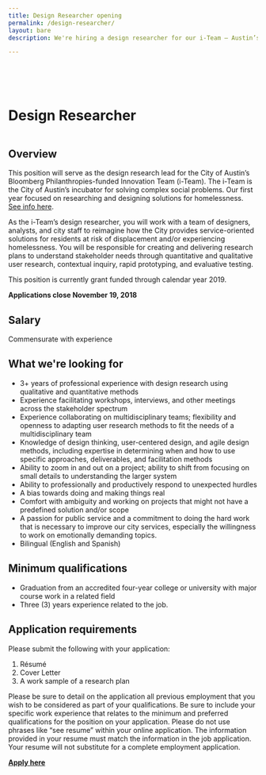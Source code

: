 ```yaml
---
title: Design Researcher opening
permalink: /design-researcher/
layout: bare
description: We're hiring a design researcher for our i-Team – Austin’s incubator for solving complex social problems.

---
```

<h1 style= "padding-top: 64px; padding-bottom: 18px;">  Design Researcher</h1>

## Overview

This position will serve as the design research lead for the City of Austin’s Bloomberg Philanthropies-funded Innovation Team (i-Team). The i-Team is the City of Austin’s incubator for solving complex social problems. Our first year focused on researching and designing solutions for homelessness. [See info here](https://www.bloomberg.org/program/government-innovation/innovation-teams/).

As the i-Team’s design researcher, you will work with a team of designers, analysts, and city staff to reimagine how the City provides service-oriented solutions for residents at risk of displacement and/or experiencing homelessness. You will be responsible for creating and delivering research plans to understand stakeholder needs through quantitative and qualitative user research, contextual inquiry, rapid prototyping, and evaluative testing. 

This position is currently grant funded through calendar year 2019.

**Applications close November 19, 2018**

## Salary		

Commensurate with experience

## What we're looking for

- 3+ years of professional experience with design research using qualitative and quantitative methods
- Experience facilitating workshops, interviews, and other meetings across the stakeholder spectrum
- Experience collaborating on multidisciplinary teams; flexibility and openness to adapting user research methods to fit the needs of a multidisciplinary team
- Knowledge of design thinking, user-centered design, and agile design methods, including expertise in determining when and how to use specific approaches, deliverables, and facilitation methods
- Ability to zoom in and out on a project; ability to shift from focusing on small details to understanding the larger system 
- Ability to professionally and productively respond to unexpected hurdles
- A bias towards doing and making things real
- Comfort with ambiguity and working on projects that might not have a predefined solution and/or scope
- A passion for public service and a commitment to doing the hard work that is necessary to improve our city services, especially the willingness to work on emotionally demanding topics.
- Bilingual (English and Spanish)

## Minimum qualifications		

- Graduation from an accredited four-year college or university with major course work in a related field
- Three (3) years experience related to the job.

## Application requirements

Please submit the following with your application:
1. Résumé 
2. Cover Letter
3. A work sample of a research plan

Please be sure to detail on the application all previous employment that you wish to be considered as part of your qualifications. Be sure to include your specific work experience that relates to the minimum and preferred qualifications for the position on your application. Please do not use phrases like “see resume” within your online application. The information provided in your resume must match the information in the job application. Your resume will not substitute for a complete employment application. 

**[Apply here](LINK)**
